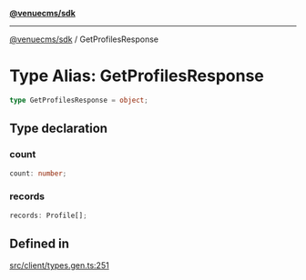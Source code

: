 [**@venuecms/sdk**](../Index.md)

***

[@venuecms/sdk](../Index.md) / GetProfilesResponse

# Type Alias: GetProfilesResponse

```ts
type GetProfilesResponse = object;
```

## Type declaration

### count

```ts
count: number;
```

### records

```ts
records: Profile[];
```

## Defined in

[src/client/types.gen.ts:251](https://github.com/venuecms/sdk/blob/2edfd13c06baf443bbea491be2ef200d66919dd4/src/client/types.gen.ts#L251)
